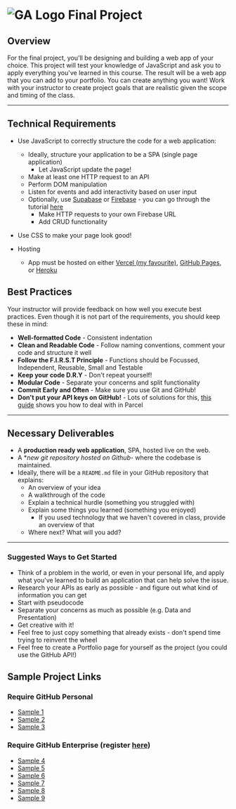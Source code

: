 # ![GA Logo](https://ga-dash.s3.amazonaws.com/production/assets/logo-9f88ae6c9c3871690e33280fcf557f33.png) Final Project

## Overview

For the final project, you'll be designing and building a web app of your choice. This project will test your knowledge of JavaScript and ask you to apply everything you've learned in this course. The result will be a web app that you can add to your portfolio. You can create anything you want! Work with your instructor to create project goals that are realistic given the scope and timing of the class.

---

## Technical Requirements

- Use JavaScript to correctly structure the code for a web application:

  - Ideally, structure your application to be a SPA (single page application)
    - Let JavaScript update the page!
  - Make at least one HTTP request to an API
  - Perform DOM manipulation
  - Listen for events and add interactivity based on user input
  - Optionally, use [Supabase](https://supabase.io/) or [Firebase](https://firebase.google.com/) - you can go through the tutorial [here](https://firebase.google.com/docs/database/web/start)
    - Make HTTP requests to your own Firebase URL
    - Add CRUD functionality
- Use CSS to make your page look good!
- Hosting
  - App must be hosted on either [Vercel (my favourite)](https://vercel.com/), [GitHub Pages](https://pages.github.com/), or [Heroku](https://www.heroku.com/)

## Best Practices

Your instructor will provide feedback on how well you execute best practices. Even though it is not part of the requirements, you should keep these in mind:

- **Well-formatted Code** - Consistent indentation
- **Clean and Readable Code** - Follow naming conventions, comment your code and structure it well
- **Follow the F.I.R.S.T Principle** - Functions should be Focussed, Independent, Reusable, Small and Testable
- **Keep your code D.R.Y** - Don't repeat yourself!
- **Modular Code** - Separate your concerns and split functionality
- **Commit Early and Often** - Make sure you use Git and GitHub!
- **Don't put your API keys on GitHub!** - Lots of solutions for this, [this guide](https://parceljs.org/env.html) shows you how to deal with in Parcel

---

## Necessary Deliverables

- A **production ready web application**, SPA, hosted live on the web.
- A **new git repository hosted on Github*- where the codebase is maintained.
- Ideally, there will be a `README.md` file in your GitHub repository that explains:
  - An overview of your idea
  - A walkthrough of the code
  - Explain a technical hurdle (something you struggled with)
  - Explain some things you learned (something you enjoyed)
    - If you used technology that we haven't covered in class, provide an overview of that
  - Where next? What will you add?

---

### Suggested Ways to Get Started

- Think of a problem in the world, or even in your personal life, and apply what you've learned to build an application that can help solve the issue.
- Research your APIs as early as possible - and figure out what kind of information you can get
- Start with pseudocode
- Separate your concerns as much as possible (e.g. Data and Presentation)
- Get creative with it!
- Feel free to just copy something that already exists - don't spend time trying to reinvent the wheel
- Feel free to create a Portfolio page for yourself as the project (you could use the GitHub API!)

## Sample Project Links

### Require GitHub Personal

- [Sample 1](https://github.com/chris-whyte-gh/General-Assembly-JS-Course/tree/master/Final%20Project)
- [Sample 2](https://github.com/somedayicarus/jsd2/tree/gh-pages/final-project)
- [Sample 3](https://github.com/rg827/birdie-web)

### Require GitHub Enterprise (register [here](https://git-invite.generalassemb.ly/invite))
- [Sample 4](https://git.generalassemb.ly/themattdodge/final-project)
- [Sample 5](https://git.generalassemb.ly/jesusquezada/project_zero_type_speed)
- [Sample 6](https://git.generalassemb.ly/JSR-922/Final-Project-MichelleMason)
- [Sample 7](https://git.generalassemb.ly/nawer/Project-1)
- [Sample 8](https://git.generalassemb.ly/rteran/final-project)
- [Sample 9](https://git.generalassemb.ly/monali-dela/Find-aPlace-toPlay-Web-App)
